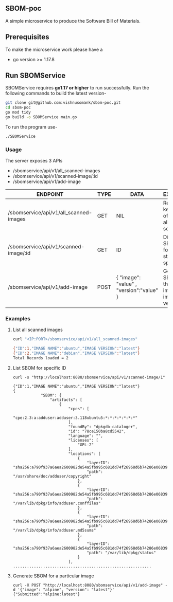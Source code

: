 

SBOM-poc
---

A simple microservice to produce the Software Bill of Materials.


## Prerequisites

To make the microservice work please have a
 - go version >= 1.17.8



## Run SBOMService

SBOMService requires  **go1.17 or higher**  to run successfully. Run the following commands to build the latest version-
```sh
git clone git@github.com:vishnusomank/sbom-poc.git
cd sbom-poc
go mod tidy
go build -o SBOMService main.go 
```
To run the program use-
```sh
./SBOMService
```


### Usage
The server exposes 3 APIs 

 - /sbomservice/api/v1/all_scanned-images
 - /sbomservice/api/v1/scanned-image/:id
 - /sbomservice/api/v1/add-image

| ENDPOINT | TYPE  | DATA | EXPLANATION |
|--|--|--|--|
| /sbomservice/api/v1/all_scanned-images | GET  | NIL | Returns keyvalue pair of Images already scanned |
|/sbomservice/api/v1/scanned-image/:id| GET  | ID | Displays SBOM value for the image stored with the specific ID|
|/sbomservice/api/v1/add-image| POST | {  "image": "value" , "version":"value" }| Generated SBOM data for the input image. eg: image:ubuntu, version:20.04|

### Examples

 1. List all scanned images

	```sh
	curl "<IP:PORT>/sbomservice/api/v1/all_scanned-images"

	{"ID":1,"IMAGE NAME":"ubuntu","IMAGE VERSION":"latest"}
	{"ID":2,"IMAGE NAME":"debian","IMAGE VERSION":"latest"}
	Total Records loaded = 2
	```
2. List SBOM for specific ID

    ```
    curl -s "http://localhost:8080/sbomservice/api/v1/scanned-image/1"
    
    {"ID":1,"IMAGE NAME":"ubuntu","IMAGE VERSION":"latest"}
    {
    	        "SBOM": {
    		    	"artifacts": [
    	                {
    	                    "cpes": [
    	                        "cpe:2.3:a:adduser:adduser:3.118ubuntu5:*:*:*:*:*:*:*"
    	                    ],
    	                    "foundBy": "dpkgdb-cataloger",
    	                    "id": "78ce150ba8cd5542",
    	                    "language": "",
    	                    "licenses": [
    	                        "GPL-2"
    	                    ],
    	                    "locations": [
    	                        {
    	                            "layerID": "sha256:a790f937a6aea2600982de54a5fb995c681dd74f26968d6b74286e06839e4fb3",
    	                            "path": "/usr/share/doc/adduser/copyright"
    	                        },
    	                        {
    	                            "layerID": "sha256:a790f937a6aea2600982de54a5fb995c681dd74f26968d6b74286e06839e4fb3",
    	                            "path": "/var/lib/dpkg/info/adduser.conffiles"
    	                        },
    	                        {
    	                            "layerID": "sha256:a790f937a6aea2600982de54a5fb995c681dd74f26968d6b74286e06839e4fb3",
    	                            "path": "/var/lib/dpkg/info/adduser.md5sums"
    	                        },
    	                        {
    	                            "layerID": "sha256:a790f937a6aea2600982de54a5fb995c681dd74f26968d6b74286e06839e4fb3",
    	                            "path": "/var/lib/dpkg/status"
    	                        }
    	                    ],
   ............................................................ 	                    

3. Generate SBOM for a particular image
	
	```
    curl -X POST "http://localhost:8080/sbomservice/api/v1/add-image" -d '{"image": "alpine", "version": "latest"}'
    {"Submitted":"alpine:latest"}
    ``` 



